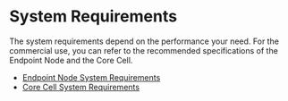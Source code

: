 # System Requirements

The system requirements depend on the performance your need.
For the commercial use, you can refer to the recommended specifications of the Endpoint Node and the Core Cell. 

- [Endpoint Node System Requirements](../endpoint-node/system-requirements.md)
- [Core Cell System Requirements](../core-cell/system-requirements.md)

